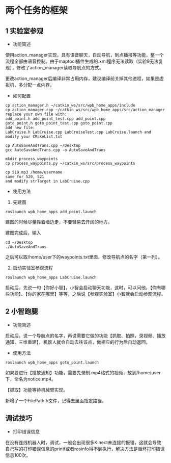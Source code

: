 # 两个任务的框架



## 1 实验室参观

- 功能简述

使用action_manager实现，具有语音聊天，自动导航，到点播报等功能，整一个流程全部由语音控制。由于maptool插件生成的.xml程序无法读取（实验9无法复现），修改了action_manager读取导航点的方式。

更改action_manager后编译非常占用内存，建议编译前关掉其他进程，如果是虚拟机，多分配一点内存。

- 如何配置

~~~
cp action_manager.h ~/catkin_ws/src/wpb_home_apps/include
cp action_manager.cpp ~/catkin_ws/src/wpb_home_apps/src/action_manager
replace your own file with:
add_point.h add_point_test.cpp add_point.cpp
goto_point.h goto_point_test.cpp goto_point.cpp
add new file:
LabCruise.h LabCruise.cpp LabCruiseTest.cpp LabCruise.launch and modify your CMakeList.txt
~~~

~~~
cp AutoSaveAndTrans.cpp ~/Desktop
gcc AutoSaveAndTrans.cpp -o AutoSaveAndTrans
~~~

~~~
mkdir process_waypoints
cp process_waypoints.py ~/catkin_ws/src/process_waypoints
~~~

~~~
cp 519.mp3 /home/username
same for 520, 521
and modify strTarget in LabCruise.cpp
~~~

- 使用方法

1. 先建图

~~~
roslaunch wpb_home_apps add_point.launch 
~~~

建图的时候尽量靠着墙边走，不要轻易去开阔的地方。

建图完成后，输入

~~~
cd ~/Desktop
./AutoSaveAndTrans
~~~

之后可以取/home/user下的waypoints.txt里面，修改导航点的名字（第一列）。

2. 启动实验室参观流程

~~~
roslaunch wpb_home_apps LabCruise.launch
~~~

启动后，先说一句【你好小智】，小智会启动聊天功能，这时，可以问他，【你有哪些功能】、【你的家在哪里】等等，之后说【参观实验室】小智就会启动参观流程。

## 2 小智跑腿

- 功能简述

启动后，说一个导航点的名字，再说需要它做的功能【抓取、拍照，录视频、播放通知、三维重建】，机器人就会自动去往该点，做相应的行为后自动返回。

- 使用方法

~~~
roslaunch wpb_home_apps goto_point.launch
~~~

如果要进行【播放通知】功能，需要先录制.mp4格式的视频，放到/home/user下，命名为notice.mp4。

【抓取】功能等待机械臂实现。

新增了一个FilePath.h文件，记得去里面指定路径。

## 调试技巧
- 打印错误信息

在没有连线机器人时，调试，一般会出现很多Kinect未连接的报错，这就会导致自己写的打印错误信息的printf或者rosinfo得不到执行，解决方法是循环打印错误信息100次。
